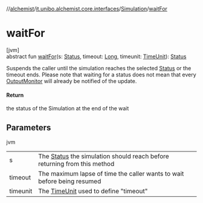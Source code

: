 //[alchemist](../../../index.md)/[it.unibo.alchemist.core.interfaces](../index.md)/[Simulation](index.md)/[waitFor](wait-for.md)

# waitFor

[jvm]\
abstract fun [waitFor](wait-for.md)(s: [Status](../-status/index.md), timeout: [Long](https://kotlinlang.org/api/latest/jvm/stdlib/kotlin/-long/index.html), timeunit: [TimeUnit](https://docs.oracle.com/javase/8/docs/api/java/util/concurrent/TimeUnit.html)): [Status](../-status/index.md)

Suspends the caller until the simulation reaches the selected [Status](../-status/index.md) or the timeout ends. Please note that waiting for a status does not mean that every [OutputMonitor](../../it.unibo.alchemist.boundary.interfaces/-output-monitor/index.md) will already be notified of the update.

#### Return

the status of the Simulation at the end of the wait

## Parameters

jvm

| | |
|---|---|
| s | The [Status](../-status/index.md) the simulation should reach before returning from this method |
| timeout | The maximum lapse of time the caller wants to wait before being resumed |
| timeunit | The [TimeUnit](https://docs.oracle.com/javase/8/docs/api/java/util/concurrent/TimeUnit.html) used to define "timeout" |
